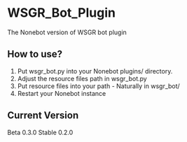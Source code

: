 # WSGR_Bot_Plugin
The Nonebot version of WSGR bot plugin

## How to use?
1. Put wsgr_bot.py into your Nonebot plugins/ directory.
1. Adjust the resource files path in wsgr_bot.py
1. Put resource files into your path - Naturally in wsgr_bot/
1. Restart your Nonebot instance

## Current Version
Beta 0.3.0
Stable 0.2.0
